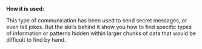 **How it is used:**


This type of communication has been used to send secret messages, or even tell jokes.
But the skills behind it show you how to find specific types of information or patterns hidden within
larger chunks of data that would be difficult to find by hand.
